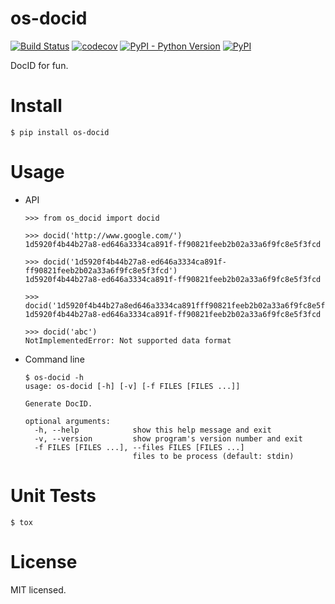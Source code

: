 # os-docid

[![Build Status](https://www.travis-ci.org/cfhamlet/os-docid.svg?branch=master)](https://www.travis-ci.org/cfhamlet/os-docid)
[![codecov](https://codecov.io/gh/cfhamlet/os-docid/branch/master/graph/badge.svg)](https://codecov.io/gh/cfhamlet/os-docid)
[![PyPI - Python Version](https://img.shields.io/pypi/pyversions/os-docid.svg)](https://pypi.python.org/pypi/os-docid)
[![PyPI](https://img.shields.io/pypi/v/os-docid.svg)](https://pypi.python.org/pypi/os-docid)

DocID for fun.

# Install

  `$ pip install os-docid`

# Usage

  * API

    ```
    >>> from os_docid import docid
  
    >>> docid('http://www.google.com/')
    1d5920f4b44b27a8-ed646a3334ca891f-ff90821feeb2b02a33a6f9fc8e5f3fcd
  
    >>> docid('1d5920f4b44b27a8-ed646a3334ca891f-ff90821feeb2b02a33a6f9fc8e5f3fcd')
    1d5920f4b44b27a8-ed646a3334ca891f-ff90821feeb2b02a33a6f9fc8e5f3fcd
  
    >>> docid('1d5920f4b44b27a8ed646a3334ca891fff90821feeb2b02a33a6f9fc8e5f3fcd')
    1d5920f4b44b27a8-ed646a3334ca891f-ff90821feeb2b02a33a6f9fc8e5f3fcd
  
    >>> docid('abc')  
    NotImplementedError: Not supported data format

    ```

  * Command line

    ```
    $ os-docid -h
    usage: os-docid [-h] [-v] [-f FILES [FILES ...]]

    Generate DocID.

    optional arguments:
      -h, --help            show this help message and exit
      -v, --version         show program's version number and exit
      -f FILES [FILES ...], --files FILES [FILES ...]
                            files to be process (default: stdin)
    ```

# Unit Tests
  `$ tox`

# License
  MIT licensed.

